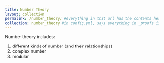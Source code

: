 ```yaml
---
title: Number Theory
layout: collection
permalink: /number_theory/ #everything in that url has the contents here
collection: number_theory #in config.yml, says everything in _proofs is in collection called proofs
---
```

 
Number theory includes:
1. different kinds of number (and their relationships)
2. complex number
3. modular